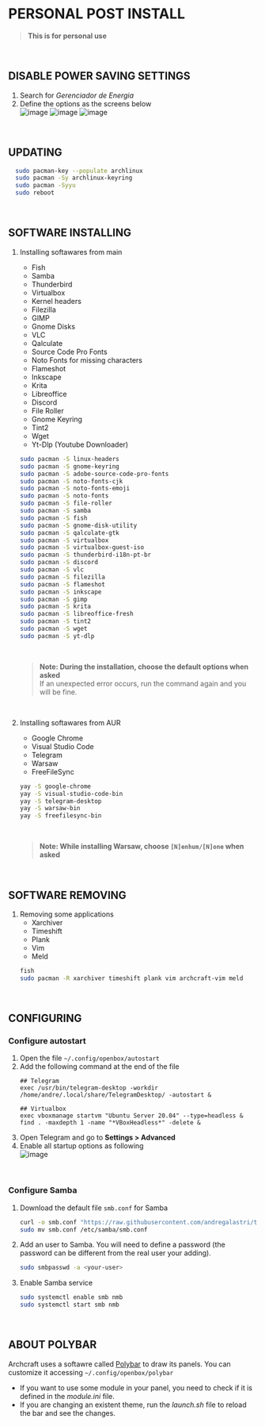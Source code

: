 # PERSONAL POST INSTALL
> **This is for personal use**
<br>

## DISABLE POWER SAVING SETTINGS
1. Search for *Gerenciador de Energia*
2. Define the options as the screens below
   <br>
   ![image](https://user-images.githubusercontent.com/49572917/183267488-6256ebc3-7a0e-4151-acbf-17675ab91604.png)
   ![image](https://user-images.githubusercontent.com/49572917/183267495-d585639b-af00-4fdf-98eb-23c1158e3a91.png)
   ![image](https://user-images.githubusercontent.com/49572917/183267498-f7ef4aee-51cf-4fbd-83e6-23c4609bd8c7.png)

<br>

## UPDATING

```bash
  sudo pacman-key --populate archlinux
  sudo pacman -Sy archlinux-keyring
  sudo pacman -Syyu
  sudo reboot
```

<br>

## SOFTWARE INSTALLING

1. Installing softawares from main
   * Fish
   * Samba
   * Thunderbird
   * Virtualbox
   * Kernel headers
   * Filezilla
   * GIMP
   * Gnome Disks
   * VLC
   * Qalculate
   * Source Code Pro Fonts
   * Noto Fonts for missing characters
   * Flameshot
   * Inkscape
   * Krita
   * Libreoffice
   * Discord
   * File Roller
   * Gnome Keyring
   * Tint2
   * Wget
   * Yt-Dlp (Youtube Downloader)
   ```bash
   sudo pacman -S linux-headers
   sudo pacman -S gnome-keyring
   sudo pacman -S adobe-source-code-pro-fonts
   sudo pacman -S noto-fonts-cjk
   sudo pacman -S noto-fonts-emoji
   sudo pacman -S noto-fonts
   sudo pacman -S file-roller
   sudo pacman -S samba
   sudo pacman -S fish
   sudo pacman -S gnome-disk-utility
   sudo pacman -S qalculate-gtk
   sudo pacman -S virtualbox
   sudo pacman -S virtualbox-guest-iso
   sudo pacman -S thunderbird-i18n-pt-br
   sudo pacman -S discord
   sudo pacman -S vlc
   sudo pacman -S filezilla
   sudo pacman -S flameshot
   sudo pacman -S inkscape
   sudo pacman -S gimp
   sudo pacman -S krita
   sudo pacman -S libreoffice-fresh
   sudo pacman -S tint2
   sudo pacman -S wget
   sudo pacman -S yt-dlp
   ```
   <br>
   
   > **Note: During the installation, choose the default options when asked**<br>
   > If an unexpected error occurs, run the command again and you will be fine.
   <br>
1. Installing softawares from AUR
   * Google Chrome
   * Visual Studio Code
   * Telegram
   * Warsaw
   * FreeFileSync
   ```bash
   yay -S google-chrome
   yay -S visual-studio-code-bin
   yay -S telegram-desktop
   yay -S warsaw-bin
   yay -S freefilesync-bin
   ```
   <br>
   
   > **Note: While installing Warsaw, choose `[N]enhum/[N]one` when asked**


<br>

## SOFTWARE REMOVING

1. Removing some applications
   * Xarchiver
   * Timeshift
   * Plank
   * Vim
   * Meld
   ```bash
   fish
   sudo pacman -R xarchiver timeshift plank vim archcraft-vim meld
   ```
<br>

## CONFIGURING

### Configure autostart
1. Open the file
   `~/.config/openbox/autostart`
1. Add the following command at the end of the file
   ```
   ## Telegram
   exec /usr/bin/telegram-desktop -workdir /home/andre/.local/share/TelegramDesktop/ -autostart &
   
   ## Virtualbox
   exec vboxmanage startvm "Ubuntu Server 20.04" --type=headless &
   find . -maxdepth 1 -name "*VBoxHeadless*" -delete &
   ```
1. Open Telegram and go to **Settings > Advanced**
2. Enable all startup options as following
   <br>
   ![image](https://user-images.githubusercontent.com/49572917/183298790-4b1d85bd-26e2-4ad9-95ea-774c98a757f9.png)

<br>

### Configure Samba
1. Download the default file `smb.conf` for Samba
   ```bash
   curl -o smb.conf "https://raw.githubusercontent.com/andregalastri/tutorials/main/archcraft/Files/smb.conf"
   sudo mv smb.conf /etc/samba/smb.conf
   ```
1. Add an user to Samba. You will need to define a password (the password can be different from the real user your adding).
   ```bash
   sudo smbpasswd -a <your-user>
   ```
1. Enable Samba service
   ```bash
   sudo systemctl enable smb nmb
   sudo systemctl start smb nmb
   ```

<br>

## ABOUT POLYBAR
Archcraft uses a softawre called [Polybar](https://github.com/polybar/polybar) to draw its panels. You can customize it accessing `~/.config/openbox/polybar`

* If you want to use some module in your panel, you need to check if it is defined in the *module.ini* file.
* If you are changing an existent theme, run the *launch.sh* file to reload the bar and see the changes.
